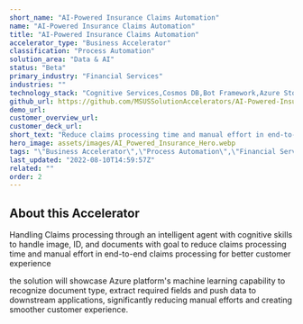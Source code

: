 ```yaml
---
short_name: "AI-Powered Insurance Claims Automation"
name: "AI-Powered Insurance Claims Automation"
title: "AI-Powered Insurance Claims Automation"
accelerator_type: "Business Accelerator"
classification: "Process Automation"
solution_area: "Data & AI"
status: "Beta"
primary_industry: "Financial Services"
industries: ""
technology_stack: "Cognitive Services,Cosmos DB,Bot Framework,Azure Storage,Form Recognizer,Luis"
github_url: https://github.com/MSUSSolutionAccelerators/AI-Powered-Insurance-Claims-Automation-Solution-Accelerator
demo_url: 
customer_overview_url: 
customer_deck_url: 
short_text: "Reduce claims processing time and manual effort in end-to-end claims processing for better customer experience"
hero_image: assets/images/AI_Powered_Insurance_Hero.webp
tags: "\"Business Accelerator\",\"Process Automation\",\"Financial Services\",\"Cognitive Services\",\"Cosmos DB\",\"Bot Framework\",\"Azure Storage\",\"Form Recognizer\",\"Luis\",\"Data & AI\",\"Beta\""
last_updated: "2022-08-10T14:59:57Z"
related: ""
order: 2
---
```

## About this Accelerator

Handling Claims processing through an intelligent agent with cognitive skills to handle image, ID, and documents with goal to reduce claims processing time and manual effort in end-to-end claims processing for better customer experience

the solution will showcase Azure platform's machine learning capability to recognize document type, extract required fields and push data to downstream applications, significantly reducing manual efforts and creating smoother customer experience.